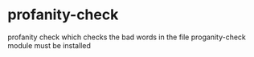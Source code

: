 # profanity-check
profanity check which checks the bad words in the file
proganity-check module must be installed

